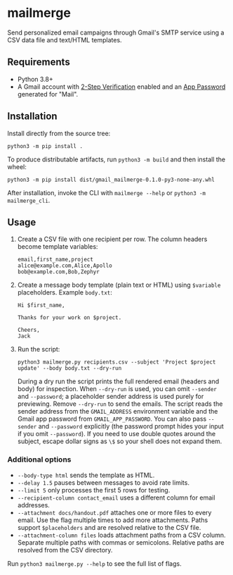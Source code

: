 # mailmerge

Send personalized email campaigns through Gmail's SMTP service using a CSV data file and text/HTML templates.

## Requirements

- Python 3.8+
- A Gmail account with [2-Step Verification](https://myaccount.google.com/u/0/security) enabled and an [App Password](https://support.google.com/accounts/answer/185833) generated for "Mail".

## Installation

Install directly from the source tree:

```shell
python3 -m pip install .
```

To produce distributable artifacts, run `python3 -m build` and then install the wheel:

```shell
python3 -m pip install dist/gmail_mailmerge-0.1.0-py3-none-any.whl
```

After installation, invoke the CLI with `mailmerge --help` or `python3 -m mailmerge_cli`.

## Usage

1. Create a CSV file with one recipient per row. The column headers become template variables:

   ```csv
   email,first_name,project
   alice@example.com,Alice,Apollo
   bob@example.com,Bob,Zephyr
   ```

2. Create a message body template (plain text or HTML) using `$variable` placeholders. Example `body.txt`:

   ```text
   Hi $first_name,

   Thanks for your work on $project.

   Cheers,
   Jack
   ```

3. Run the script:

   ```shell
   python3 mailmerge.py recipients.csv --subject 'Project $project update' --body body.txt --dry-run
   ```

   During a dry run the script prints the full rendered email (headers and body) for inspection. When `--dry-run` is used, you can omit `--sender` and `--password`; a placeholder sender address is used purely for previewing. Remove `--dry-run` to send the emails. The script reads the sender address from the `GMAIL_ADDRESS` environment variable and the Gmail app password from `GMAIL_APP_PASSWORD`. You can also pass `--sender` and `--password` explicitly (the password prompt hides your input if you omit `--password`). If you need to use double quotes around the subject, escape dollar signs as `\$` so your shell does not expand them.

### Additional options

- `--body-type html` sends the template as HTML.
- `--delay 1.5` pauses between messages to avoid rate limits.
- `--limit 5` only processes the first 5 rows for testing.
- `--recipient-column contact_email` uses a different column for email addresses.
- `--attachment docs/handout.pdf` attaches one or more files to every email. Use the flag multiple times to add more attachments. Paths support `$placeholders` and are resolved relative to the CSV file.
- `--attachment-column files` loads attachment paths from a CSV column. Separate multiple paths with commas or semicolons. Relative paths are resolved from the CSV directory.

Run `python3 mailmerge.py --help` to see the full list of flags.
